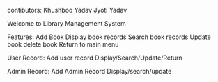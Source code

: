 contibutors:
Khushboo Yadav   Jyoti Yadav

Welcome to Library Management System

Features:
Add Book
Display book records
Search book records
Update book
delete book
Return to main menu

User Record:
Add user record
Display/Search/Update/Return

Admin Record:
Add Admin Record
Display/search/update

